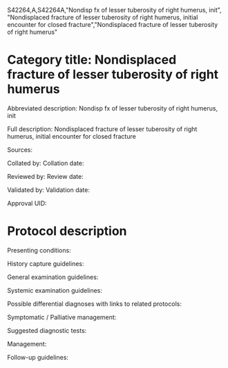 S42264,A,S42264A,"Nondisp fx of lesser tuberosity of right humerus, init", "Nondisplaced fracture of lesser tuberosity of right humerus, initial encounter for closed fracture","Nondisplaced fracture of lesser tuberosity of right humerus"
# Category title: Nondisplaced fracture of lesser tuberosity of right humerus

Abbreviated description: Nondisp fx of lesser tuberosity of right humerus, init

Full description: Nondisplaced fracture of lesser tuberosity of right humerus, initial encounter for closed fracture

Sources:

Collated by:
Collation date:

Reviewed by:
Review date:

Validated by:
Validation date:

Approval UID:

# Protocol description

Presenting conditions:

History capture guidelines:

General examination guidelines:

Systemic examination guidelines:

Possible differential diagnoses with links to related protocols:

Symptomatic / Palliative management:

Suggested diagnostic tests:

Management:

Follow-up guidelines:
